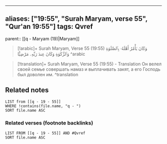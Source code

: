 
---
aliases: ["19:55", "Surah Maryam, verse 55", "Qur'an 19:55"]
tags: Qvref
---

parent:: [[q - Maryam (19)|Maryam]]

> [!arabic]+ Surah Maryam, Verse 55 (19:55)
> <span class="quran-arabic">وَكَانَ يَأْمُرُ أَهْلَهُۥ بِٱلصَّلَوٰةِ وَٱلزَّكَوٰةِ وَكَانَ عِندَ رَبِّهِۦ مَرْضِيًّا</span>
^arabic

> [!translation]+ Surah Maryam, Verse 55 (19:55) - Translation
> Он велел своей семье совершать намаз и выплачивать закят, а его Господь был доволен им.
^translation



## Related notes
```dataview
LIST from [[q - 19 - 55]]
WHERE !contains(file.name, "q - ")
SORT file.name ASC
```

### Related verses (footnote backlinks)
```dataview
LIST FROM [[q - 19 - 55]] AND #Qvref
SORT file.name ASC
```

